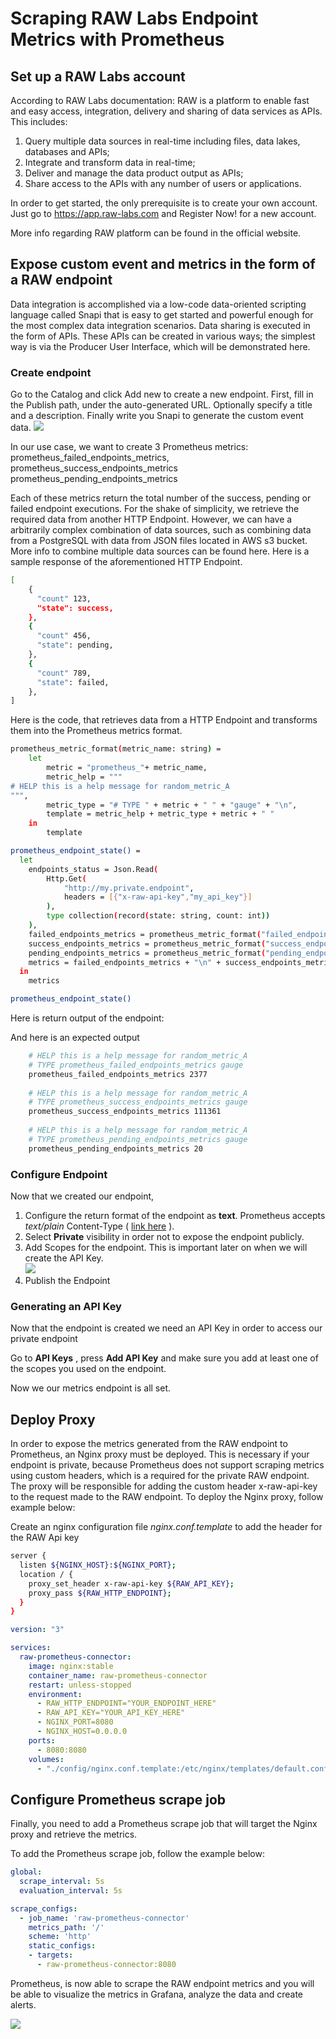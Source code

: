 # Scraping RAW Labs Endpoint Metrics with Prometheus

## Set up a RAW Labs account

According to RAW Labs documentation:
RAW is a platform to enable fast and easy access, integration, delivery and sharing of data services as APIs. This includes:

1. Query multiple data sources in real-time including files, data lakes, databases and APIs;
2. Integrate and transform data in real-time;
3. Deliver and manage the data product output as APIs;
4. Share access to the APIs with any number of users or applications.

In order to get started, the only prerequisite is to create your own account. Just go to https://app.raw-labs.com and Register Now! for a new account.

More info regarding RAW platform can be found in the official website.

## Expose custom event and metrics in the form of a RAW endpoint

Data integration is accomplished via a low-code data-oriented scripting language called Snapi that is easy to get started and powerful enough for the most complex data integration scenarios. Data sharing is executed in the form of APIs. These APIs can be created in various ways; the simplest way is via the Producer User Interface, which will be demonstrated here.

### Create endpoint
Go to the Catalog and click Add new to create a new endpoint.
First, fill in the Publish path, under the auto-generated URL. Optionally specify a title and a description. Finally write you Snapi to generate the custom event data.
![](docs/endpoint.png)

In our use case, we want to create 3 Prometheus metrics:
prometheus_failed_endpoints_metrics, 
prometheus_success_endpoints_metrics
prometheus_pending_endpoints_metrics

Each of these metrics return the total number of the success, pending or failed endpoint executions. For the shake of simplicity, we retrieve the required data from another HTTP Endpoint. However, we can have a arbitrarily complex combination of data sources, such as combining data from a PostgreSQL with data from JSON files located in AWS s3 bucket.
More info to combine multiple data sources can be found here.
Here is a sample response of the aforementioned HTTP Endpoint.

```bash
[
    {
      "count" 123,
      "state": success,
    },
    {
      "count" 456,
      "state": pending,
    },
    {
      "count" 789,
      "state": failed,
    },
]
```
Here is the code, that retrieves data from a HTTP Endpoint and transforms them into the Prometheus metrics format.
```bash
prometheus_metric_format(metric_name: string) = 
    let 
        metric = "prometheus_"+ metric_name,
        metric_help = """
# HELP this is a help message for random_metric_A
""",
        metric_type = "# TYPE " + metric + " " + "gauge" + "\n",
        template = metric_help + metric_type + metric + " "
    in 
        template

prometheus_endpoint_state() = 
  let
    endpoints_status = Json.Read(
        Http.Get(
            "http://my.private.endpoint",
            headers = [{"x-raw-api-key","my_api_key"}]
        ),
        type collection(record(state: string, count: int))
    ),
    failed_endpoints_metrics = prometheus_metric_format("failed_endpoints_metrics") + String.From(Collection.First(Collection.Filter(endpoints_status, status -> status.state == "failed").count)),
    success_endpoints_metrics = prometheus_metric_format("success_endpoints_metrics") + String.From(Collection.First(Collection.Filter(endpoints_status, status -> status.state == "success").count)),
    pending_endpoints_metrics = prometheus_metric_format("pending_endpoints_metrics") + String.From(Collection.First(Collection.Filter(endpoints_status, status -> status.state == "pending").count)),
    metrics = failed_endpoints_metrics + "\n" + success_endpoints_metrics + "\n" + pending_endpoints_metrics
  in
    metrics

prometheus_endpoint_state()
```
Here is return output of the endpoint:

And here is an expected output
```bash
    # HELP this is a help message for random_metric_A
    # TYPE prometheus_failed_endpoints_metrics gauge
    prometheus_failed_endpoints_metrics 2377
    
    # HELP this is a help message for random_metric_A
    # TYPE prometheus_success_endpoints_metrics gauge
    prometheus_success_endpoints_metrics 111361
    
    # HELP this is a help message for random_metric_A
    # TYPE prometheus_pending_endpoints_metrics gauge
    prometheus_pending_endpoints_metrics 20
```


### Configure Endpoint

Now that we created our endpoint,
    
1. Configure the return format of the endpoint as **text**. Prometheus accepts *text/plain* Content-Type ( [link here](https://prometheus.io/docs/instrumenting/exposition_formats/) ).
2. Select **Private** visibility in order not to expose the endpoint publicly. 
3. Add Scopes for the endpoint. This is important later on when we will create the API Key.    
![](docs/endpoint_settings.png)
4. Publish the Endpoint

### Generating an API Key

Now that the endpoint is created we need an API Key in order to access our private endpoint

Go to **API Keys** , press **Add API Key** and make sure you add at least one of the scopes you used on the endpoint.


Now we our metrics endpoint is all set.


## Deploy Proxy

In order to expose the metrics generated from the RAW endpoint to Prometheus, an Nginx proxy must be deployed. This is necessary if your endpoint is private, because Prometheus does not support scraping metrics using custom headers, which is a required for the private RAW endpoint. The proxy will be responsible for adding the custom header x-raw-api-key to the request made to the RAW endpoint.
To deploy the Nginx proxy, follow example below:

Create an nginx configuration file *nginx.conf.template* to add the header for the RAW Api key

```bash
server {
  listen ${NGINX_HOST}:${NGINX_PORT};
  location / {
    proxy_set_header x-raw-api-key ${RAW_API_KEY};
    proxy_pass ${RAW_HTTP_ENDPOINT};
  }
}
```

```yml
version: "3"

services:
  raw-prometheus-connector:
    image: nginx:stable
    container_name: raw-prometheus-connector
    restart: unless-stopped
    environment:
      - RAW_HTTP_ENDPOINT="YOUR_ENDPOINT_HERE"
      - RAW_API_KEY="YOUR_API_KEY_HERE"
      - NGINX_PORT=8080
      - NGINX_HOST=0.0.0.0
    ports:
      - 8080:8080
    volumes:
      - "./config/nginx.conf.template:/etc/nginx/templates/default.conf.template:ro"

```
## Configure Prometheus scrape job

Finally, you need to add a Prometheus scrape job that will target the Nginx proxy and retrieve the metrics.

To add the Prometheus scrape job, follow the example below:

```yml
global:
  scrape_interval: 5s
  evaluation_interval: 5s

scrape_configs:
  - job_name: 'raw-prometheus-connector'
    metrics_path: '/'
    scheme: 'http'
    static_configs:
    - targets:
      - raw-prometheus-connector:8080
```


Prometheus, is now able to scrape the RAW endpoint metrics and you will be able to visualize the metrics in Grafana, analyze the data and create alerts.

![](docs/prometheus_metrics.png)
